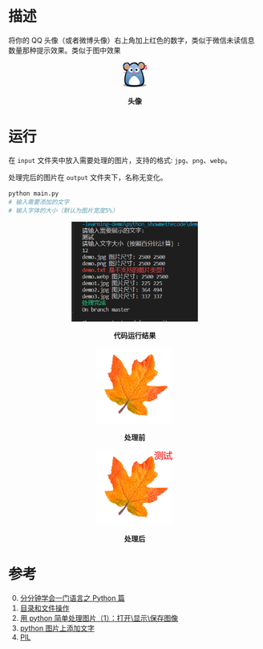 <!-- @format -->

# 描述

将你的 QQ 头像（或者微博头像）右上角加上红色的数字，类似于微信未读信息数量那种提示效果。类似于图中效果

<img src='../images/000_demo.png' alt='头像' style='width: 10%; height: auto; text-align: center; margin-left: 45%;' />

**<p align='center'>头像</p>**

# 运行

在 `input` 文件夹中放入需要处理的图片，支持的格式: `jpg`、`png`、`webp`。

处理完后的图片在 `output` 文件夹下，名称无变化。

```python
python main.py
# 输入需要添加的文字
# 输入字体的大小（默认为图片宽度5%）
```

<img src='./when_code_run.png' alt='代码运行结果' style='width: 50%; height: auto; text-align: center; margin-left: 25%;' />

**<p align='center'>代码运行结果</p>**

<img src='./input/demo.png' alt='处理前' style='width: 30%; height: auto; text-align: center; margin-left: 35%;' />

**<p align='center'>处理前</p>**

<img src='./output/demo.png' alt='处理后' style='width: 30%; height: auto; text-align: center; margin-left: 35%;' />

**<p align='center'>处理后</p>**

# 参考

0. [分分钟学会一门语言之 Python 篇](http://www.code123.cc/1049.html)
1. [目录和文件操作](http://www.cnblogs.com/zhoujie/archive/2013/04/10/python7.html)
2. [用 python 简单处理图片（1）：打开\显示\保存图像](http://www.cnblogs.com/denny402/p/5096001.html)
3. [python 图片上添加文字](http://www.cnblogs.com/tk091/p/4331327.html)
4. [PIL](https://www.liaoxuefeng.com/wiki/001374738125095c955c1e6d8bb493182103fac9270762a000/00140767171357714f87a053a824ffd811d98a83b58ec13000)
